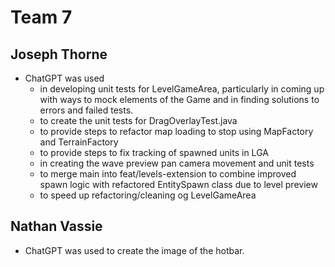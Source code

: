 # Team 7

## Joseph Thorne
* ChatGPT was used
  * in developing unit tests for LevelGameArea, particularly in coming up with ways to mock elements of the Game and in finding solutions to errors and failed tests.
  * to create the unit tests for DragOverlayTest.java
  * to provide steps to refactor map loading to stop using MapFactory and TerrainFactory
  * to provide steps to fix tracking of spawned units in LGA
  * in creating the wave preview pan camera movement and unit tests
  * to merge main into feat/levels-extension to combine improved spawn logic with refactored EntitySpawn class due to level preview
  * to speed up refactoring/cleaning og LevelGameArea

## Nathan Vassie
* ChatGPT was used to create the image of the hotbar.
